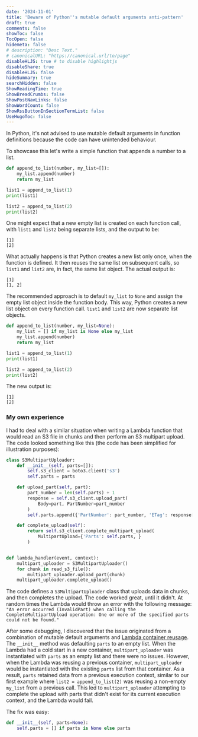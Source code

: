 ```yaml
---
date: '2024-11-01'
title: 'Beware of Python''s mutable default arguments anti-pattern'
draft: true
comments: false
showToc: false
TocOpen: false
hidemeta: false
# description: "Desc Text."
# canonicalURL: "https://canonical.url/to/page"
disableHLJS: true # to disable highlightjs
disableShare: true
disableHLJS: false
hideSummary: true
searchHidden: false
ShowReadingTime: true
ShowBreadCrumbs: false
ShowPostNavLinks: false
ShowWordCount: false
ShowRssButtonInSectionTermList: false
UseHugoToc: false
---
```

In Python, it's not advised to use mutable default arguments in function definitions because the code can have unintended behaviour.

To showcase this let's write a simple function that appends a number to a list.
```python
def append_to_list(number, my_list=[]):
    my_list.append(number)
    return my_list

list1 = append_to_list(1)
print(list1)

list2 = append_to_list(2)
print(list2)
```

One might expect that a new empty list is created on each function call, with `list1` and `list2` being separate lists, and the output to be:
```
[1]
[2]
```

What actually happens is that Python creates a new list only once, when the function is defined. It then reuses the same list on subsequent calls, so `list1` and `list2` are, in fact, the same list object. The actual output is:
```
[1]
[1, 2]
```

The recommended approach is to default `my_list` to `None` and assign the empty list object inside the function body. This way, Python creates a new list object on every function call. `list1` and `list2` are now separate list objects.
```python
def append_to_list(number, my_list=None):
    my_list = [] if my_list is None else my_list
    my_list.append(number)
    return my_list

list1 = append_to_list(1)
print(list1)

list2 = append_to_list(2)
print(list2)
```

The new output is:
```
[1]
[2]
```


### My own experience

I had to deal with a similar situation when writing a Lambda function that would read an S3 file in chunks and then perform an S3 multipart upload. The code looked something like this (the code has been simplified for illustration purposes):
```python
class S3MultipartUploader:
    def __init__(self, parts=[]):
        self.s3_client = boto3.client('s3')
        self.parts = parts

    def upload_part(self, part):
        part_number = len(self.parts) + 1
        response = self.s3_client.upload_part(
            Body=part, PartNumber=part_number
        )
        self.parts.append({'PartNumber': part_number, 'ETag': response['ETag'], })

    def complete_upload(self):
        return self.s3_client.complete_multipart_upload(
            MultipartUpload={'Parts': self.parts, }
        )


def lambda_handler(event, context):
    multipart_uploader = S3MultipartUploader()
    for chunk in read_s3_file():
        multipart_uploader.upload_part(chunk)
    multipart_uploader.complete_upload()
```

The code defines a `S3MultipartUploader` class that uploads data in chunks, and then completes the upload. The code worked great, until it didn't. At random times the Lambda would throw an error with the following message:
`"An error occurred (InvalidPart) when calling the CompleteMultipartUpload operation: One or more of the specified parts could not be found."`

After some debugging, I discovered that the issue originated from a combination of mutable default arguments and [Lambda container reusage](https://aws.amazon.com/blogs/compute/container-reuse-in-lambda/). The `__init__` method was defaulting `parts` to an empty list. When the Lambda had a cold start in a new container, `multipart_uploader` was instantiated with `parts` as an empty list and there were no issues. However, when the Lambda was reusing a previous container, `multipart_uploader` would be instantiated with the existing `parts` list from that container. As a result, `parts` retained data from a previous execution context, similar to our first example where `list2 = append_to_list(2)` was reusing a non-empty `my_list` from a previous call. This led to `multipart_uploader` attempting to complete the upload with parts that didn't exist for its current execution context, and the Lambda would fail.

The fix was easy:
```python
def __init__(self, parts=None):
    self.parts = [] if parts is None else parts
```
